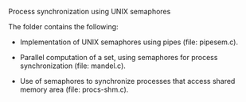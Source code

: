 Process synchronization using UNIX semaphores

The folder contains the following:

- Implementation of UNIX semaphores using pipes (file: pipesem.c).

- Parallel computation of a set, using semaphores for process synchronization (file: mandel.c).

- Use of semaphores to synchronize processes that access shared memory area (file: procs-shm.c).
